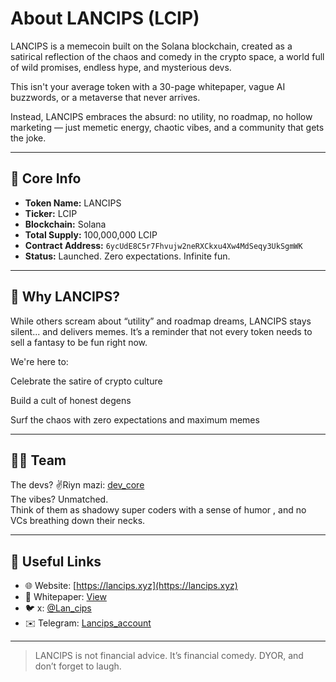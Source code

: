 # About LANCIPS (LCIP)

LANCIPS is a memecoin built on the Solana blockchain, created as a satirical reflection of the chaos and comedy in the crypto space, a world full of wild promises, endless hype, and mysterious devs.

This isn't your average token with a 30-page whitepaper, vague AI buzzwords, or a metaverse that never arrives.

Instead, LANCIPS embraces the absurd: no utility, no roadmap, no hollow marketing — just memetic energy, chaotic vibes, and a community that gets the joke.

---

## 📌 Core Info

- **Token Name:** LANCIPS  
- **Ticker:** LCIP  
- **Blockchain:** Solana  
- **Total Supply:** 100,000,000 LCIP  
- **Contract Address:** `6ycUdE8C5r7Fhvujw2neRXCkxu4Xw4MdSeqy3UkSgmWK`  
- **Status:** Launched. Zero expectations. Infinite fun.

---

## 🧠 Why LANCIPS?

While others scream about “utility” and roadmap dreams, LANCIPS stays silent... and delivers memes.
It’s a reminder that not every token needs to sell a fantasy to be fun right now.

We're here to:

Celebrate the satire of crypto culture

Build a cult of honest degens

Surf the chaos with zero expectations and maximum memes

---

## 🧑‍🚀 Team

The devs? ✌️Riyn mazi: [dev_core](https://x.com/aurinawan?t=vrxXV70TkhjOhV7Ss6gFcw&s=09)  
The vibes? Unmatched.  
Think of them as shadowy super coders with a sense of humor , and no VCs breathing down their necks.

---

## 🔗 Useful Links

- 🌐 Website: [https://lancips.xyz](https://lancips.xyz)  
- 📄 Whitepaper: [View](https://github.com/riynmazi/lancips-presale/blob/main/data/whitepaper.pdf)
- 🐦 x: [@Lan_cips](https://x.com/Lan_cips)
- ✉️ Telegram: [Lancips_account](https://t.me/lancips_account)


---

> LANCIPS is not financial advice. It’s financial comedy. DYOR, and don’t forget to laugh.